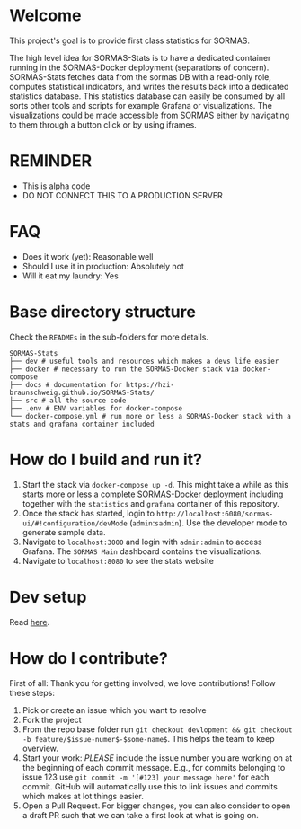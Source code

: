# Welcome

This project's goal is to provide first class statistics for SORMAS.

The high level idea for SORMAS-Stats is to have a dedicated container running in the SORMAS-Docker deployment
(separations of concern). SORMAS-Stats fetches data from the sormas DB with a read-only role, computes statistical
indicators, and writes the results back into a dedicated statistics database. This statistics database can easily be
consumed by all sorts other tools and scripts for example Grafana or visualizations. The visualizations could be made
accessible from SORMAS either by navigating to them through a button click or by using iframes.

# REMINDER

* This is alpha code
* DO NOT CONNECT THIS TO A PRODUCTION SERVER

# FAQ

* Does it work (yet): Reasonable well
* Should I use it in production: Absolutely not
* Will it eat my laundry: Yes

# Base directory structure

Check the `READMEs` in the sub-folders for more details.

```
SORMAS-Stats
├── dev # useful tools and resources which makes a devs life easier
├── docker # necessary to run the SORMAS-Docker stack via docker-compose
├── docs # documentation for https://hzi-braunschweig.github.io/SORMAS-Stats/
├── src # all the source code
├── .env # ENV variables for docker-compose
└── docker-compose.yml # run more or less a SORMAS-Docker stack with a stats and grafana container included
```

# How do I build and run it?

1. Start the stack via `docker-compose up -d`. This might take a while as this starts more or less a
   complete [SORMAS-Docker]() deployment including together with the `statistics` and `grafana` container of this
   repository.
1. Once the stack has started, login to `http://localhost:6080/sormas-ui/#!configuration/devMode` (`admin`:`sadmin`).
   Use the developer mode to generate sample data.
1. Navigate to `localhost:3000` and login with `admin:admin` to access Grafana. The `SORMAS Main` dashboard contains the
   visualizations.
1. Navigate to `localhost:8080` to see the stats website

# Dev setup

Read [here](src/README.md).

# How do I contribute?

First of all: Thank you for getting involved, we love contributions! Follow these steps:

1. Pick or create an issue which you want to resolve
1. Fork the project
1. From the repo base folder run `git checkout devlopment && git checkout -b feature/$issue-numer$-$some-name$`. This
   helps the team to keep overview.
1. Start your work: *PLEASE* include the issue number you are working on at the beginning of each commit message. E.g.,
   for commits belonging to issue 123 use `git commit -m '[#123] your message here'` for each commit. GitHub will
   automatically use this to link issues and commits which makes at lot things easier.
1. Open a Pull Request. For bigger changes, you can also consider to open a draft PR such that we can take a first look
   at what is going on.